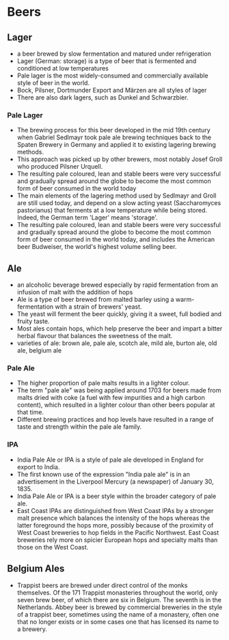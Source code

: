 # Beers

## Lager
* a beer brewed by slow fermentation and matured under refrigeration
* Lager (German: storage) is a type of beer that is fermented and conditioned at low temperatures
* Pale lager is the most widely-consumed and commercially available style of beer in the world. 
* Bock, Pilsner, Dortmunder Export and Märzen are all styles of lager
* There are also dark lagers, such as Dunkel and Schwarzbier. 

### Pale Lager
* The brewing process for this beer developed in the mid 19th century when Gabriel Sedlmayr took pale ale brewing techniques back to the Spaten Brewery in Germany and applied it to existing lagering brewing methods. 
* This approach was picked up by other brewers, most notably Josef Groll who produced Pilsner Urquell. 
* The resulting pale coloured, lean and stable beers were very successful and gradually spread around the globe to become the most common form of beer consumed in the world today
* The main elements of the lagering method used by Sedlmayr and Groll are still used today, and depend on a slow acting yeast (Saccharomyces pastorianus) that ferments at a low temperature while being stored. Indeed, the German term 'Lager' means 'storage'.
* The resulting pale coloured, lean and stable beers were very successful and gradually spread around the globe to become the most common form of beer consumed in the world today, and includes the American beer Budweiser, the world's highest volume selling beer.

## Ale
* an alcoholic beverage brewed especially by rapid fermentation from an infusion of malt with the addition of hops 
* Ale is a type of beer brewed from malted barley using a warm-fermentation with a strain of brewers' yeast.
* The yeast will ferment the beer quickly, giving it a sweet, full bodied and fruity taste. 
* Most ales contain hops, which help preserve the beer and impart a bitter herbal flavour that balances the sweetness of the malt.
* varieties of ale: brown ale, pale ale, scotch ale, mild ale, burton ale, old ale, belgium ale

### Pale Ale
* The higher proportion of pale malts results in a lighter colour.
* The term "pale ale" was being applied around 1703 for beers made from malts dried with coke (a fuel with few impurities and a high carbon content), which resulted in a lighter colour than other beers popular at that time. 
* Different brewing practices and hop levels have resulted in a range of taste and strength within the pale ale family.

### IPA
* India Pale Ale or IPA is a style of pale ale developed in England for export to India. 
* The first known use of the expression "India pale ale" is in an advertisement in the Liverpool Mercury (a newspaper) of January 30, 1835.
* India Pale Ale or IPA is a beer style within the broader category of pale ale.
* East Coast IPAs are distinguished from West Coast IPAs by a stronger malt presence which balances the intensity of the hops whereas the latter foreground the hops more, possibly because of the proximity of West Coast breweries to hop fields in the Pacific Northwest. East Coast breweries rely more on spicier European hops and specialty malts than those on the West Coast.

## Belgium Ales
* Trappist beers are brewed under direct control of the monks themselves. Of the 171 Trappist monasteries throughout the world, only seven brew beer, of which there are six in Belgium. The seventh is in the Netherlands. Abbey beer is brewed by commercial breweries in the style of a trappist beer, sometimes using the name of a monastery, often one that no longer exists or in some cases one that has licensed its name to a brewery.